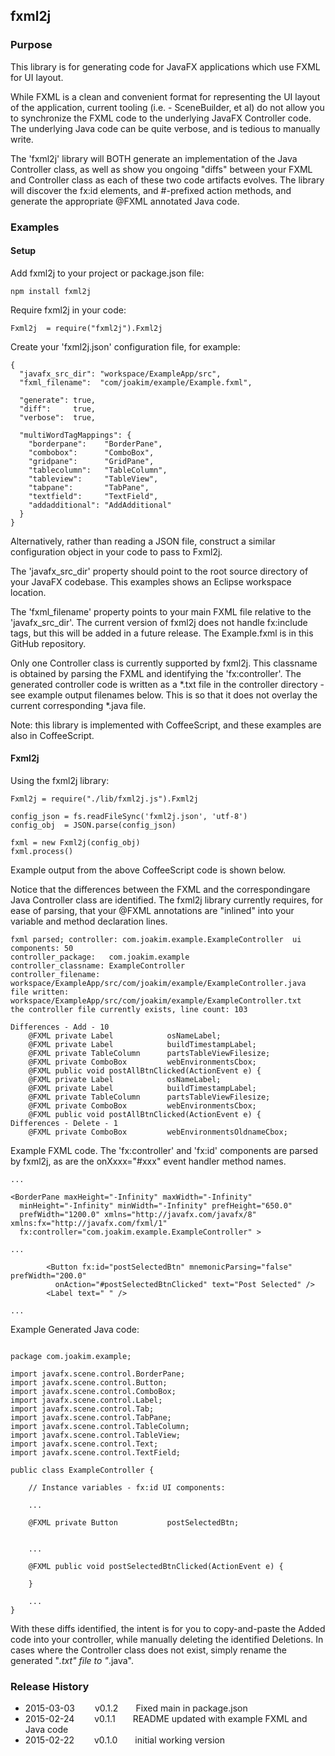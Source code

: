 ## fxml2j

### Purpose

This library is for generating code for JavaFX applications which use FXML for UI layout.

While FXML is a clean and convenient format for representing the UI layout of the application,
current tooling (i.e. - SceneBuilder, et al) do not allow you to synchronize the FXML code
to the underlying JavaFX Controller code.  The underlying Java code can be quite verbose,
and is tedious to manually write.

The 'fxml2j' library will BOTH generate an implementation of the Java Controller class,
as well as show you ongoing "diffs" between your FXML and Controller class as each of these
two code artifacts evolves.  The library will discover the fx:id elements, and #-prefixed
action methods, and generate the appropriate @FXML annotated Java code.

### Examples

#### Setup

Add fxml2j to your project or package.json file:
```
npm install fxml2j
```

Require fxml2j in your code:
```
Fxml2j  = require("fxml2j").Fxml2j
```

Create your 'fxml2j.json' configuration file, for example:
```
{
  "javafx_src_dir": "workspace/ExampleApp/src",
  "fxml_filename":  "com/joakim/example/Example.fxml",

  "generate": true,
  "diff":     true,
  "verbose":  true,

  "multiWordTagMappings": {
    "borderpane":    "BorderPane",
    "combobox":      "ComboBox",
    "gridpane":      "GridPane",
    "tablecolumn":   "TableColumn",
    "tableview":     "TableView",
    "tabpane":       "TabPane",
    "textfield":     "TextField",
    "addadditional": "AddAdditional"
  }
}
```

Alternatively, rather than reading a JSON file, construct a similar configuration object
in your code to pass to Fxml2j.

The 'javafx_src_dir' property should point to the root source directory of your
JavaFX codebase.  This examples shows an Eclipse workspace location.

The 'fxml_filename' property points to your main FXML file relative to the 'javafx_src_dir'.
The current version of fxml2j does not handle fx:include tags, but this will be added
in a future release.  The Example.fxml is in this GitHub repository.

Only one Controller class is currently supported by fxml2j.  This classname is obtained by
parsing the FXML and identifying the 'fx:controller'.  The generated controller code is
written as a *.txt file in the controller directory - see example output filenames below.
This is so that it does not overlay the current corresponding *.java file.

Note: this library is implemented with CoffeeScript, and these examples are also in CoffeeScript.

#### Fxml2j

Using the fxml2j library:

``` 
Fxml2j = require("./lib/fxml2j.js").Fxml2j

config_json = fs.readFileSync('fxml2j.json', 'utf-8')
config_obj  = JSON.parse(config_json)

fxml = new Fxml2j(config_obj)
fxml.process()
```

Example output from the above CoffeeScript code is shown below.

Notice that the differences between the FXML and the correspondingare Java Controller
class are identified.  The fxml2j library currently requires, for ease of parsing,
that your @FXML annotations are "inlined" into your variable and method declaration lines.

```
fxml parsed; controller: com.joakim.example.ExampleController  ui components: 50
controller_package:   com.joakim.example
controller_classname: ExampleController
controller_filename:  workspace/ExampleApp/src/com/joakim/example/ExampleController.java
file written:         workspace/ExampleApp/src/com/joakim/example/ExampleController.txt
the controller file currently exists, line count: 103

Differences - Add - 10
    @FXML private Label            osNameLabel;
    @FXML private Label            buildTimestampLabel;
    @FXML private TableColumn      partsTableViewFilesize;
    @FXML private ComboBox         webEnvironmentsCbox;
    @FXML public void postAllBtnClicked(ActionEvent e) {
    @FXML private Label            osNameLabel;
    @FXML private Label            buildTimestampLabel;
    @FXML private TableColumn      partsTableViewFilesize;
    @FXML private ComboBox         webEnvironmentsCbox;
    @FXML public void postAllBtnClicked(ActionEvent e) {
Differences - Delete - 1
    @FXML private ComboBox         webEnvironmentsOldnameCbox;
```

Example FXML code.  The 'fx:controller' and 'fx:id' components are parsed by fxml2j,
as are the onXxxx="#xxx" event handler method names.

```
...

<BorderPane maxHeight="-Infinity" maxWidth="-Infinity"
  minHeight="-Infinity" minWidth="-Infinity" prefHeight="650.0"
  prefWidth="1200.0" xmlns="http://javafx.com/javafx/8" xmlns:fx="http://javafx.com/fxml/1"
  fx:controller="com.joakim.example.ExampleController" >

...

        <Button fx:id="postSelectedBtn" mnemonicParsing="false" prefWidth="200.0"
          onAction="#postSelectedBtnClicked" text="Post Selected" />
        <Label text=" " />

...

```

Example Generated Java code:

```

package com.joakim.example;

import javafx.scene.control.BorderPane;
import javafx.scene.control.Button;
import javafx.scene.control.ComboBox;
import javafx.scene.control.Label;
import javafx.scene.control.Tab;
import javafx.scene.control.TabPane;
import javafx.scene.control.TableColumn;
import javafx.scene.control.TableView;
import javafx.scene.control.Text;
import javafx.scene.control.TextField;

public class ExampleController {

    // Instance variables - fx:id UI components:
    
    ...
    
    @FXML private Button           postSelectedBtn;


    ...

    @FXML public void postSelectedBtnClicked(ActionEvent e) {

    }

    ...
}
```

With these diffs identified, the intent is for you to copy-and-paste the Added code
into your controller, while manually deleting the identified Deletions.  In cases
where the Controller class does not exist, simply rename the generated "*.txt" file
to "*.java".


### Release History

* 2015-03-03   v0.1.2  Fixed main in package.json
* 2015-02-24   v0.1.1  README updated with example FXML and Java code
* 2015-02-22   v0.1.0  initial working version
